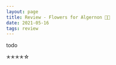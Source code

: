 ```yaml
---
layout: page
title: Review - Flowers for Algernon 🐁💐
date: 2021-05-16
tags: review
---
```


todo

✭✭✭✭☆

